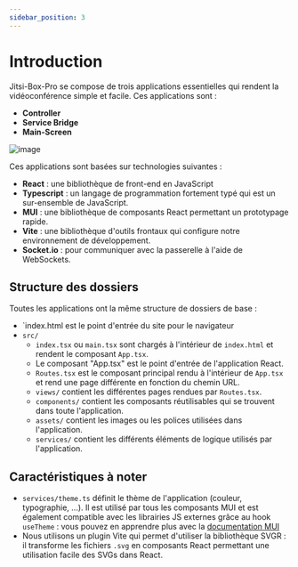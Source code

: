 ```yaml
---
sidebar_position: 3
---
```


# Introduction

Jitsi-Box-Pro se compose de trois applications essentielles qui rendent la vidéoconférence simple et facile. Ces applications sont :
- <b>Controller</b>
- <b>Service Bridge</b>
- <b>Main-Screen</b>


![image](https://user-images.githubusercontent.com/30130845/185072834-20d32885-8328-4d23-b55a-8b288108a385.png)


Ces applications sont basées sur technologies suivantes :
- <b>React</b> : une bibliothèque de front-end en JavaScript
- <b>Typescript</b> : un langage de programmation fortement typé qui est un sur-ensemble de JavaScript.
- <b>MUI</b> : une bibliothèque de composants React permettant un prototypage rapide.
- <b>Vite</b> : une bibliothèque d'outils frontaux qui configure notre environnement de développement.
- <b>Socket.io</b> : pour communiquer avec la passerelle à l'aide de WebSockets.




## Structure des dossiers

Toutes les applications ont la même structure de dossiers de base :

- `index.html est le point d'entrée du site pour le navigateur
- `src/`
  - `index.tsx` ou `main.tsx` sont chargés à l'intérieur de `index.html` et rendent le composant `App.tsx`.
  - Le composant "App.tsx" est le point d'entrée de l'application React.
  - `Routes.tsx` est le composant principal rendu à l'intérieur de `App.tsx` et rend une page différente en fonction du chemin URL.
  - `views/` contient les différentes pages rendues par `Routes.tsx`.
  - `components/` contient les composants réutilisables qui se trouvent dans toute l'application.
  - `assets/` contient les images ou les polices utilisées dans l'application.
  - `services/` contient les différents éléments de logique utilisés par l'application.

## Caractéristiques à noter

- `services/theme.ts` définit le thème de l'application (couleur, typographie, ...). Il est utilisé par tous les composants MUI et est également compatible avec les librairies JS externes grâce au hook `useTheme` : vous pouvez en apprendre plus avec la [documentation MUI](https://mui.com/material-ui/customization/theming/)
- Nous utilisons un plugin Vite qui permet d'utiliser la bibliothèque SVGR : il transforme les fichiers `.svg` en composants React permettant une utilisation facile des SVGs dans React.